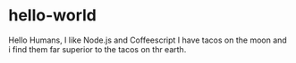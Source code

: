 # hello-world
Hello Humans,
I like Node.js and Coffeescript
I have tacos on the moon and i find them far superior to the tacos on thr earth.
